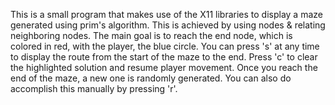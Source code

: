 This is a small program that makes use of the X11 libraries to display a maze generated using prim's algorithm.
This is achieved by using nodes & relating neighboring nodes. The main goal is to reach the end node, which is
colored in red, with the player, the blue circle. You can press 's' at any time to display the route from the 
start of the maze to the end. Press 'c' to clear the highlighted solution and resume player movement. Once you 
reach the end of the maze, a new one is randomly generated. You can also do accomplish this manually by pressing
'r'.
